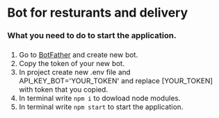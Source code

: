 <h1>Bot for resturants and delivery</h1>

<h4 style="font-size: 18px">What you need to do to start the application.</h4>

<ol style="font-size: 16px">
<li>Go to <a href="https://t.me/BotFather"> BotFather</a> and create new bot.</li>

<li>Copy the token of your new bot.</li>

<li>In project create new .env file and API_KEY_BOT='YOUR_TOKEN' and replace [YOUR_TOKEN] with token that you copied.</li>

<li>In terminal write <code>npm i</code> to dowload node modules.</li>

<li>In terminal write <code>npm start</code> to start the application.</li>
</ol>

                


